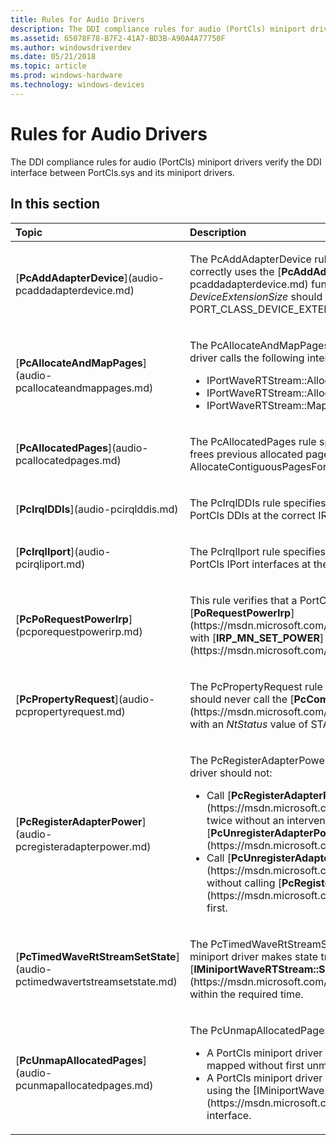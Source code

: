 ```yaml
---
title: Rules for Audio Drivers
description: The DDI compliance rules for audio (PortCls) miniport drivers verify the DDI interface between PortCls.sys and its miniport drivers.
ms.assetid: 65078F78-B7F2-41A7-BD3B-A90A4A77750F
ms.author: windowsdriverdev
ms.date: 05/21/2018
ms.topic: article
ms.prod: windows-hardware
ms.technology: windows-devices
---
```


# Rules for Audio Drivers


The DDI compliance rules for audio (PortCls) miniport drivers verify the DDI interface between PortCls.sys and its miniport drivers.

## In this section


<table>
<colgroup>
<col width="50%" />
<col width="50%" />
</colgroup>
<thead>
<tr class="header">
<th align="left">Topic</th>
<th align="left">Description</th>
</tr>
</thead>
<tbody>
<tr class="odd">
<td align="left"><p>[<strong>PcAddAdapterDevice</strong>](audio-pcaddadapterdevice.md)</p></td>
<td align="left"><p>The PcAddAdapterDevice rule specifies that a PortCls miniport driver correctly uses the [<strong>PcAddAdapterDevice</strong>](audio-pcaddadapterdevice.md) function, specifically that the <em>DeviceExtensionSize</em> should be either zero (0) or no less than PORT_CLASS_DEVICE_EXTENSION_SIZE.</p></td>
</tr>
<tr class="even">
<td align="left"><p>[<strong>PcAllocateAndMapPages</strong>](audio-pcallocateandmappages.md)</p></td>
<td align="left"><p>The PcAllocateAndMapPages rule specifies that a PortCls miniport driver calls the following interfaces, using the correct parameters:</p>
<ul>
<li>IPortWaveRTStream::AllocatePagesForMdl</li>
<li>IPortWaveRTStream::AllocateContiguousPagesForMdl</li>
<li>IPortWaveRTStream::MapAllocatedPages</li>
</ul></td>
</tr>
<tr class="odd">
<td align="left"><p>[<strong>PcAllocatedPages</strong>](audio-pcallocatedpages.md)</p></td>
<td align="left"><p>The PcAllocatedPages rule specifies that a PortCls miniport driver frees previous allocated pages by calling AllocatePagesForMdl or AllocateContiguousPagesForMdl methods.</p></td>
</tr>
<tr class="even">
<td align="left"><p>[<strong>PcIrqlDDIs</strong>](audio-pcirqlddis.md)</p></td>
<td align="left"><p>The PcIrqlDDIs rule specifies that a PortCls miniport driver must call PortCls DDIs at the correct IRQL level.</p></td>
</tr>
<tr class="odd">
<td align="left"><p>[<strong>PcIrqlIport</strong>](audio-pcirqliport.md)</p></td>
<td align="left"><p>The PcIrqlIport rule specifies that a PortCls miniport driver must call PortCls IPort interfaces at the correct IRQL level.</p></td>
</tr>
<tr class="even">
<td align="left"><p>[<strong>PcPoRequestPowerIrp</strong>](pcporequestpowerirp.md)</p></td>
<td align="left"><p>This rule verifies that a PortCls miniport driver should not call [<strong>PoRequestPowerIrp</strong>](https://msdn.microsoft.com/library/windows/hardware/ff559734) with [<strong>IRP_MN_SET_POWER</strong>](https://msdn.microsoft.com/library/windows/hardware/ff551744).</p></td>
</tr>
<tr class="odd">
<td align="left"><p>[<strong>PcPropertyRequest</strong>](audio-pcpropertyrequest.md)</p></td>
<td align="left"><p>The PcPropertyRequest rule specifies that a PortCls miniport driver should never call the [<strong>PcCompletePendingPropertyRequest</strong>](https://msdn.microsoft.com/library/windows/hardware/ff537687) with an <em>NtStatus</em> value of STATUS_PENDING.</p></td>
</tr>
<tr class="even">
<td align="left"><p>[<strong>PcRegisterAdapterPower</strong>](audio-pcregisteradapterpower.md)</p></td>
<td align="left"><p>The PcRegisterAdapterPower rule specifies that a PortCls miniport driver should not:</p>
<ul>
<li>Call [<strong>PcRegisterAdapterPowerManagement</strong>](https://msdn.microsoft.com/library/windows/hardware/ff537724) twice without an intervening call to [<strong>PcUnregisterAdapterPowerManagement</strong>](https://msdn.microsoft.com/library/windows/hardware/ff537735).</li>
<li>Call [<strong>PcUnregisterAdapterPowerManagement</strong>](https://msdn.microsoft.com/library/windows/hardware/ff537735) without calling [<strong>PcRegisterAdapterPowerManagement</strong>](https://msdn.microsoft.com/library/windows/hardware/ff537724) first.</li>
</ul></td>
</tr>
<tr class="odd">
<td align="left"><p>[<strong>PcTimedWaveRtStreamSetState</strong>](audio-pctimedwavertstreamsetstate.md)</p></td>
<td align="left"><p>The PcTimedWaveRtStreamSetState rule specifies that a ProtCls miniport driver makes state transitions through [<strong>IMiniportWaveRTStream::SetState</strong>](https://msdn.microsoft.com/library/windows/hardware/ff536756) within the required time.</p></td>
</tr>
<tr class="even">
<td align="left"><p>[<strong>PcUnmapAllocatedPages</strong>](audio-pcunmapallocatedpages.md)</p></td>
<td align="left"><p>The PcUnmapAllocatedPages rule specifies that:</p>
<ul>
<li>A PortCls miniport driver doesn't map an MDL that is currently mapped without first unmapping it.</li>
<li>A PortCls miniport driver unmaps the memory prior to freeing it using the [IMiniportWaveRTStream](https://msdn.microsoft.com/library/windows/hardware/ff536738) interface.</li>
</ul></td>
</tr>
</tbody>
</table>

 

 

 






